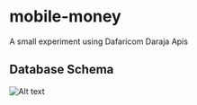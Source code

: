# mobile-money
A small experiment using  Dafaricom Daraja Apis


## Database Schema
![Alt text](images/small_bank.png?raw=true "Database Schema")
